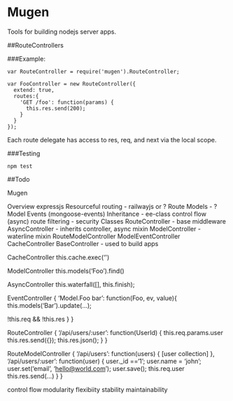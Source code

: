 Mugen
=====
Tools for building nodejs server apps.

##RouteControllers

###Example:
```
var RouteController = require('mugen').RouteController;

var FooController = new RouteController({
  extend: true,
  routes:{
    'GET /foo': function(params) {
      this.res.send(200);
    }
  }
});
```
Each route delegate has access to res, req, and next via the local scope.


###Testing
```
npm test
```

##Todo

Mugen

Overview
expressjs
Resourceful routing - railwayjs or ?
Route Models - ?
Model Events (mongoose-events)
Inheritance - ee-class
control flow (async)
route filtering - security
Classes
RouteController - base middleware
AsyncController - inherits controller, async mixin
ModelController - waterline mixin
RouteModelController
ModelEventController
CacheController
BaseController - used to build apps


CacheController
this.cache.exec(‘')

ModelController
this.models(‘Foo’).find()

AsyncController
this.waterfall([], this.finish);

EventController
{
  ‘Model.Foo bar’: function(Foo, ev, value){
  this.models(‘Bar’).update(…);

  !this.req && !this.res
  }
}

RouteController
{
  ‘/api/users/:user’:  function(UserId) {
  this.req.params.user
  this.res.send({});
  this.res.json();
  }
}

RouteModelController
{
 ‘/api/users’:  function(users) {
  [user collection]
 },
  ‘/api/users/:user’:  function(user) {
  user._id ==‘1’;
  user.name = ‘john’;
  user.set(‘email’, ‘hello@world.com’);
  user.save();
  this.req.user
  this.res.send(…)
  }
}


control flow
modularity
flexibiity
stability
maintainability